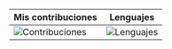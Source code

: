 <!--
**sanchezih/sanchezih** is a ✨ _special_ ✨ repository because its `README.md` (this file) appears on your GitHub profile.

Here are some ideas to get you started:

- 🔭 I’m currently working on ...
- 🌱 I’m currently learning ...
- 👯 I’m looking to collaborate on ...
- 🤔 I’m looking for help with ...
- 💬 Ask me about ...
- 📫 How to reach me: ...
- 😄 Pronouns: ...
- ⚡ Fun fact: ...
-->

[Contribuciones]: https://github-readme-stats.vercel.app/api?username=sanchezih&theme=midnight-purple&show_icons=true&hide_border=true&count_private=true&include_all_commit=true
[Lenguajes]: https://github-readme-stats.vercel.app/api/top-langs/?username=sanchezih&theme=midnight-purple&hide=&langs_count=20&layout=compact&hide_border=true

| Mis contribuciones | Lenguajes
| ----------- | -----------
| ![Contribuciones] | ![Lenguajes]|
